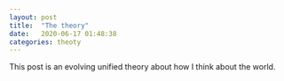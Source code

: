 ```yaml
---
layout: post
title:  "The theory"
date:   2020-06-17 01:48:38
categories: theoty
---
```


This post is an evolving unified theory about how I think about the world.  
